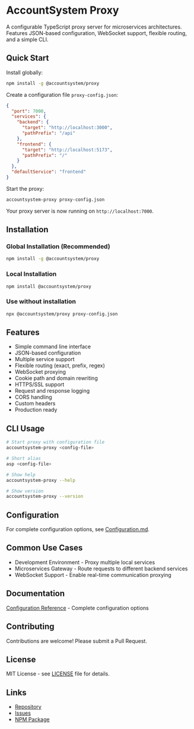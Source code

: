 # AccountSystem Proxy

A configurable TypeScript proxy server for microservices architectures. Features JSON-based configuration, WebSocket support, flexible routing, and a simple CLI.

## Quick Start

Install globally:

```bash
npm install -g @accountsystem/proxy
```

Create a configuration file `proxy-config.json`:

```json
{
  "port": 7000,
  "services": {
    "backend": {
      "target": "http://localhost:3000",
      "pathPrefix": "/api"
    },
    "frontend": {
      "target": "http://localhost:5173",
      "pathPrefix": "/"
    }
  },
  "defaultService": "frontend"
}
```

Start the proxy:

```bash
accountsystem-proxy proxy-config.json
```

Your proxy server is now running on `http://localhost:7000`.

## Installation

### Global Installation (Recommended)

```bash
npm install -g @accountsystem/proxy
```

### Local Installation

```bash
npm install @accountsystem/proxy
```

### Use without installation

```bash
npx @accountsystem/proxy proxy-config.json
```

## Features

- Simple command line interface
- JSON-based configuration
- Multiple service support
- Flexible routing (exact, prefix, regex)
- WebSocket proxying
- Cookie path and domain rewriting
- HTTPS/SSL support
- Request and response logging
- CORS handling
- Custom headers
- Production ready

## CLI Usage

```bash
# Start proxy with configuration file
accountsystem-proxy <config-file>

# Short alias
asp <config-file>

# Show help
accountsystem-proxy --help

# Show version
accountsystem-proxy --version
```

## Configuration

For complete configuration options, see [Configuration.md](/docs/Configuration.md).

## Common Use Cases

- Development Environment - Proxy multiple local services
- Microservices Gateway - Route requests to different backend services
- WebSocket Support - Enable real-time communication proxying

## Documentation

[Configuration Reference](/docs/Configuration.md) - Complete configuration options

## Contributing

Contributions are welcome! Please submit a Pull Request.

## License

MIT License - see [LICENSE](LICENSE) file for details.

## Links

- [Repository](https://github.com/0-kodiya-0/AccountSystem)
- [Issues](https://github.com/0-kodiya-0/AccountSystem/issues)
- [NPM Package](https://www.npmjs.com/package/@accountsystem/proxy)
